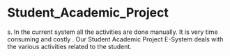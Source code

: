 # Student_Academic_Project
s. In the current system all the activities are done manually. It is very time  consuming and costly . Our Student Academic Project E-System deals with the various activities  related to the student.

